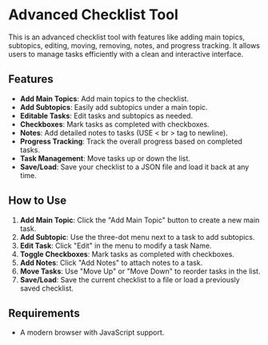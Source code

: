# Advanced Checklist Tool

This is an advanced checklist tool with features like adding main topics, subtopics, editing, moving, removing, notes, and progress tracking. It allows users to manage tasks efficiently with a clean and interactive interface.

## Features

- **Add Main Topics**: Add main topics to the checklist.
- **Add Subtopics**: Easily add subtopics under a main topic.
- **Editable Tasks**: Edit tasks and subtopics as needed.
- **Checkboxes**: Mark tasks as completed with checkboxes.
- **Notes**: Add detailed notes to tasks (USE < br > tag to newline).
- **Progress Tracking**: Track the overall progress based on completed tasks.
- **Task Management**: Move tasks up or down the list.
- **Save/Load**: Save your checklist to a JSON file and load it back at any time.
  
## How to Use

1. **Add Main Topic**: Click the "Add Main Topic" button to create a new main task.
2. **Add Subtopic**: Use the three-dot menu next to a task to add subtopics.
3. **Edit Task**: Click "Edit" in the menu to modify a task Name.
4. **Toggle Checkboxes**: Mark tasks as completed with checkboxes.
5. **Add Notes**: Click "Add Notes" to attach notes to a task.
6. **Move Tasks**: Use "Move Up" or "Move Down" to reorder tasks in the list.
7. **Save/Load**: Save the current checklist to a file or load a previously saved checklist.

## Requirements

- A modern browser with JavaScript support.
